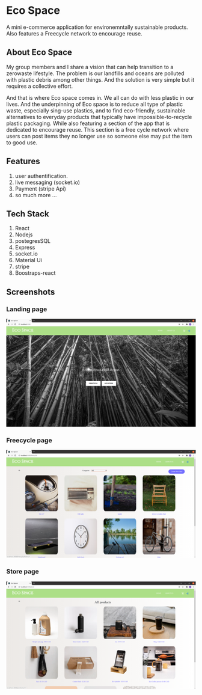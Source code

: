 # Eco Space
A mini e-commerce application for environemntally sustainable products. Also features a Freecycle network to encourage reuse.

## About Eco Space
My group members and I share a vision that can help transition to a zerowaste lifestyle. The problem is our landfills and oceans are polluted with plastic debris among other things. And the solution is very simple but it requires a collective effort.

And that is where Eco space comes in. We all can do with less plastic in our lives. And the underpinning of Eco space is to reduce all type of plastic waste, especially sing-use plastics, and to find eco-friendly, sustainable alternatives to everyday products that typically have impossible-to-recycle plastic packaging. While also featuring a section of the app that is dedicated to encourage reuse. This section is a free cycle network where users can post items they no longer use so someone else may put the item to good use.

## Features
1. user authentification.
2. live messaging (socket.io)
3. Payment (stripe Api)
4. so much more ...

## Tech Stack
1. React
2. Nodejs
3. postegresSQL
4. Express
5. socket.io
6. Material Ui
7. stripe
8. Boostraps-react

## Screenshots
### Landing page
!["Home page screenshot"](https://github.com/Thainnt/Eco_space/blob/main/docs/EcoSpace_landing_page.png?raw=true)

### Freecycle page
!["Freecycle screenshot"](https://github.com/Thainnt/Eco_space/blob/main/docs/Freecycle_page.png?raw=true)

### Store page
!["Store screenshot"](https://github.com/Thainnt/Eco_space/blob/main/docs/Store_page.png?raw=true)